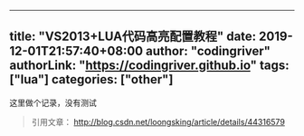 ﻿
---
title: "VS2013+LUA代码高亮配置教程"
date: 2019-12-01T21:57:40+08:00
author: "codingriver"
authorLink: "https://codingriver.github.io"
 tags: ["lua"]
categories: ["other"]
---

<!--more-->


这里做个记录，没有测试
> 引用文章： http://blog.csdn.net/loongsking/article/details/44316579
